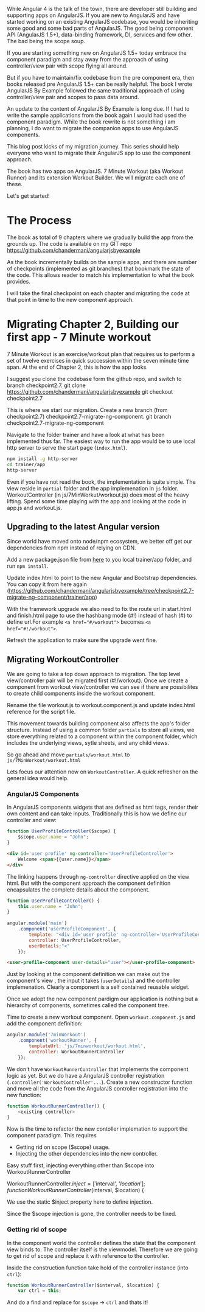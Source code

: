 While Angular 4 is the talk of the town, there are developer still building and supporting apps on AngularJS. If you are new to AngularJS and have started working on an existing AngularJS codebase, you would be inheriting some good and some bad parts of AngularJS. The good being component API (AngularJS 1.5+), data-binding framework, DI, services and few other. The bad being the scope soup. 

If you are starting something new on AngularJS 1.5+ today embrace the component paradigm and stay away from the approach of using controller/view pair with scope flying all around. 

But if you have to maintain/fix codebase from the pre component era, then books released pre AngularJS 1.5+ can be really helpful. The book I wrote AngularJS By Example followed the same traditional approach of using controller/view pair and scopes to pass data around. 

An update to the content of AngularJS By Example is long due. If I had to write the sample applications from the book again I would had used the component paradigm. While the book rewrite is not something i am planning, I do want to migrate the companion apps to use AngularJS components. 

This blog post kicks of my migration journey. This series should help everyone who want to migrate their AngularJS app to use the component approach.

The book has two apps on AngularJS. 7 Minute Workout (aka Workout Runner) and its extension Workout Builder. We will migrate each one of these.

Let's get started!

# The Process
The book as total of 9 chapters where we gradually build the app from the grounds up. 
The code is available on my GIT repo
https://github.com/chandermani/angularjsbyexample

As the book incrementally builds on the sample apps, and there are number of checkpoints (implemented as git branches) 
that bookmark the state of the code. This allows reader to match his implementation to what the book provides. 

I will take the final checkpoint on each chapter and migrating the code at that point in time to the new component approach.

# Migrating Chapter 2, Building our first app - 7 Minute workout
7 Minute Workout is an exercise/workout plan that requires us to perform a set of twelve exercises in quick succession within the seven minute time span. At the end of Chapter 2, this is how the app looks.

I suggest you clone the codebase form the github repo, and switch to branch checkpoint2.7. 
git clone https://github.com/chandermani/angularjsbyexample
git checkout checkpoint2.7

This is where we start our migration. Create a new branch (from checkpoint2.7) checkpoint2.7-migrate-ng-component.
git branch checkpoint2.7-migrate-ng-component

Navigate to the folder trainer and have a look at what has been implemented thus far. The easiest way to run the app would be to use local http server to serve the start page (`index.html`). 

```bash
npm install -g http-server
cd trainer/app
http-server
```

Even if you have not read the book, the implementation is quite simple. The view reside in `partial` folder and the app implemenation in `js` folder. WorkoutController (in js/7MinWorkut/workout.js) does most of the heavy lifting. Spend some time playing with the app and looking at the code in app.js and workout.js.

## Upgrading to the latest Angular version
Since world have moved onto node/npm ecosystem, we better off get our dependencies from npm instead of relying on CDN.

Add a new package.json file from [here](https://github.com/chandermani/angularjsbyexample/tree/checkpoint2.7-migrate-ng-component/trainer/app) to you local trainer/app folder, and run `npm install`.

Update index.html to point to the new Angular and Bootstrap dependencies. You can copy it from here again (https://github.com/chandermani/angularjsbyexample/tree/checkpoint2.7-migrate-ng-component/trainer/app)

With the framework upgrade we also need to fix the route url in start.html and finish.html page to use the hashbang mode (#!) instead of hash (#) to define url.For example `<a href="#/workout">` becomes `<a href="#!/workout">`.

Refresh the application to make sure the upgrade went fine.

## Migrating WorkoutController
We are going to take a top down approach to migration. The top level view/controller pair will be migrated first (#!/workout). Once we create a component from workout view/controller we can see if there are possibilites to create child components inside the workout component.

Rename the file workout.js to workout.component.js and update index.html reference for the script file.

This movement towards building component also affects the app's folder structure. Instead of using a common folder `partials` to store all views, we store everything related to a component within the component folder, which includes the underlying views, sytle sheets, and any child views.

So go ahead and move `partials/workout.html` to `js/7MinWorkout/workout.html`

Lets focus our attention now on `WorkoutController`. A quick refresher on the general idea would help.

### AngularJS Components
In AngularJS components widgets that are defined as html tags, render their own content and can take inputs. Traditionally this is how we define our controller and view:

```javascript
function UserProfileController($scope) {
    $scope.user.name = "John";
}
```
```html
<div id='user profile' ng-controller='UserProfileController'>
    Welcome <span>{{user.name}}</span>
</div>
```
The linking happens through  `ng-controller` directive applied on the view html.
But with the component approach the component definition encapsulates the complete details about the component. 
```javascript
function UserProfileController() {
    this.user.name = "John";
}
 
angular.module('main')
    .component('userProfileComponent', {
        template: "<div id='user profile' ng-controller='UserProfileController'> Welcome <span>{{username}}</span></div>",
        controller: UserProfileController,
        userDetails:"<"
    });
```
```html
<user-profile-component user-details="user"></user-profile-component>
```

Just by looking at the component definition we can make out the component's view , the input it takes (`userDetails`) and the controller implemenation. Clearly a component is a self contained reusable widget.

Once we adopt the new component pardigm our application is nothing but a hierarchy of components, sometimes called the component tree. 

Time to create a new workout component. Open `workout.component.js` and add the component definition:

```javascript
angular.module('7minWorkout')
    .component('workoutRunner', {
        templateUrl: 'js/7minworkout/workout.html',
        controller: WorkoutRunnerController
    });
```

We don't have `WorkoutRunnerController` that implements the component logic as yet. But we do have a AngularJS controller registration (`.controller('WorkoutController'...`). Create a new constructor function and move all the code from the AngularJS controller registration into the new function:

```javascript
function WorkoutRunnerController() {
    <existing controller>
}
```
Now is the time to refactor the new contoller implemation to support the component paradigm. This requires
- Getting rid on scope ($scope) usage.
- Injecting the other dependencies into the new controller.

Easy stuff first, injecting everything other than $scope into WorkoutRunnerController

WorkoutRunnerController.$inject = ['$interval', '$location'];
function WorkoutRunnerController($interval, $location) {

We use the static $inject property here to define injection.

Since the $scope injection is gone, the controller needs to be fixed.

### Getting rid of scope
In the component world the controller defines the state that the component view binds to. The controller itself is the viewmodel. Therefore we are going to get rid of scope and replace it with reference to the controller.

Inside the construction function take hold of the controller instance (into `ctrl`):

```javascript
function WorkoutRunnerController($interval, $location) {
    var ctrl = this;
```
And do a find and replace for `$scope` -> `ctrl` and thats it!






